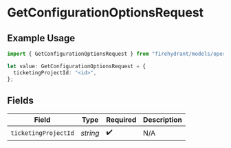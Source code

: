 # GetConfigurationOptionsRequest

## Example Usage

```typescript
import { GetConfigurationOptionsRequest } from "firehydrant/models/operations";

let value: GetConfigurationOptionsRequest = {
  ticketingProjectId: "<id>",
};
```

## Fields

| Field                | Type                 | Required             | Description          |
| -------------------- | -------------------- | -------------------- | -------------------- |
| `ticketingProjectId` | *string*             | :heavy_check_mark:   | N/A                  |
